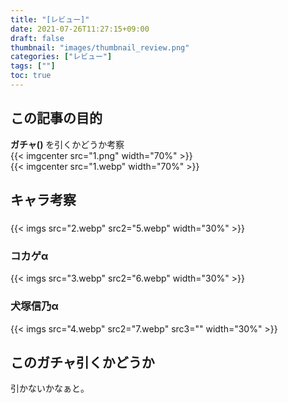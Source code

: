 ```yaml
---
title: "[レビュー]"
date: 2021-07-26T11:27:15+09:00
draft: false
thumbnail: "images/thumbnail_review.png"
categories: ["レビュー"]
tags: [""]
toc: true
---
```


## この記事の目的
**ガチャ()**
を引くかどうか考察  
{{< imgcenter src="1.png" width="70%" >}}  
{{< imgcenter src="1.webp" width="70%" >}}
  

## キャラ考察
### 
{{< imgs src="2.webp" src2="5.webp" width="30%" >}}  

  

### コカゲα
{{< imgs src="3.webp" src2="6.webp" width="30%" >}}  

  

### 犬塚信乃α
{{< imgs src="4.webp" src2="7.webp" src3="" width="30%" >}}  

  

## このガチャ引くかどうか
引かないかなぁと。  
  